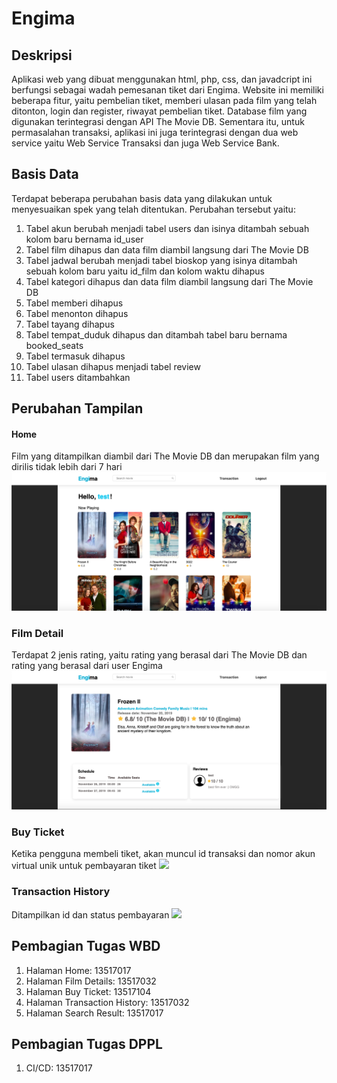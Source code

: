 # Engima

## Deskripsi
Aplikasi web yang dibuat menggunakan html, php, css, dan javadcript ini berfungsi sebagai wadah pemesanan tiket dari Engima. Website ini memiliki beberapa fitur, yaitu pembelian tiket, memberi ulasan pada film yang telah ditonton, login dan register, riwayat pembelian tiket. 
Database film yang digunakan terintegrasi dengan API The Movie DB. Sementara itu, untuk permasalahan transaksi, aplikasi ini juga terintegrasi dengan dua web service yaitu Web Service Transaksi dan juga Web Service Bank.

## Basis Data
Terdapat beberapa perubahan basis data yang dilakukan untuk menyesuaikan spek yang telah ditentukan. Perubahan tersebut yaitu:
1. Tabel akun berubah menjadi tabel users dan isinya ditambah sebuah kolom baru bernama id_user
2. Tabel film dihapus dan data film diambil langsung dari The Movie DB
3. Tabel jadwal berubah menjadi tabel bioskop yang isinya ditambah sebuah kolom baru yaitu id_film dan kolom waktu dihapus
4. Tabel kategori dihapus dan data film diambil langsung dari The Movie DB
5. Tabel memberi dihapus
6. Tabel menonton dihapus
7. Tabel tayang dihapus
8. Tabel tempat_duduk dihapus dan ditambah tabel baru bernama booked_seats
9. Tabel termasuk dihapus
10. Tabel ulasan dihapus menjadi tabel review
11. Tabel users ditambahkan

## Perubahan Tampilan
#### Home
Film yang ditampilkan diambil dari The Movie DB dan merupakan film yang dirilis tidak lebih dari 7 hari
![](mocks/home.png)

### Film Detail
Terdapat 2 jenis rating, yaitu rating yang berasal dari The Movie DB dan rating yang berasal dari user Engima
![](mocks/details.png)

### Buy Ticket
Ketika pengguna membeli tiket, akan muncul id transaksi dan nomor akun virtual unik untuk pembayaran tiket
![](mocks/buyticket.png)

### Transaction History
Ditampilkan id dan status pembayaran
![](mocks/transactionhistory.png)

## Pembagian Tugas WBD
1. Halaman Home: 13517017
2. Halaman Film Details: 13517032
3. Halaman Buy Ticket: 13517104
4. Halaman Transaction History: 13517032
5. Halaman Search Result: 13517017

## Pembagian Tugas DPPL
1. CI/CD: 13517017